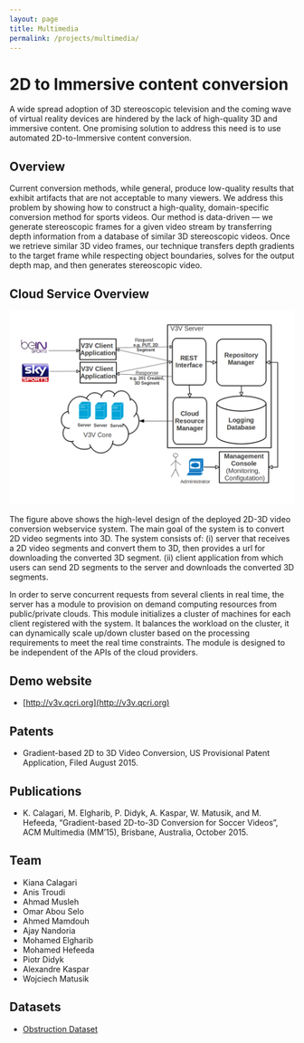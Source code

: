 ```yaml
---
layout: page
title: Multimedia
permalink: /projects/multimedia/
---
```


# 2D to Immersive content conversion
A wide spread adoption of 3D stereoscopic television and the coming wave of virtual reality devices are hindered by the lack of high-quality 3D and immersive content. One promising solution to address this need is to use automated 2D-to-Immersive content conversion.


## Overview
 Current conversion methods, while general, produce low-quality results that exhibit artifacts that are not acceptable to many viewers. We address this problem by showing how to construct a high-quality, domain-specific conversion method for sports videos. Our method is data-driven — we generate stereoscopic frames for a given video stream by transferring depth information from a database of similar 3D stereoscopic videos. Once we retrieve similar 3D video frames, our technique transfers depth gradients to the target frame while respecting object boundaries, solves for the output depth map, and then generates stereoscopic video.
 
 ## Cloud Service Overview

![multimedia](/projects/multimedia/system_architecture.png)

The figure above shows the high-level design of the deployed 2D-3D video conversion webservice system. The main goal of the system is to convert 2D video segments into 3D. The system consists of: (i) server that receives a 2D video segments and convert them to 3D, then provides a url for downloading the converted 3D segment. (ii) client application from which users can send 2D segments to the server and downloads the converted 3D segments.

In order to serve concurrent requests from several clients in real time, the server has a module to provision on demand computing resources from public/private clouds. This module initializes a  cluster of machines for each client registered with the system. It balances the workload on the cluster, it can dynamically scale up/down cluster based on the processing requirements to meet the real time constraints. The module is designed to be independent of the APIs of the cloud providers.

## Demo website
- [http://v3v.qcri.org](http://v3v.qcri.org)

## Patents
- Gradient-based 2D to 3D Video Conversion, US Provisional Patent Application, Filed August 2015.

## Publications
- K. Calagari, M. Elgharib, P. Didyk, A. Kaspar, W. Matusik, and M. Hefeeda, “Gradient-based 2D-to-3D Conversion for Soccer Videos”, ACM Multimedia (MM’15), Brisbane, Australia, October 2015.


## Team
- Kiana Calagari                      
- Anis Troudi
- Ahmad Musleh
- Omar Abou Selo
- Ahmed Mamdouh
- Ajay Nandoria
- Mohamed Elgharib
- Mohamed Hefeeda  
- Piotr Didyk  
- Alexandre Kaspar             
- Wojciech Matusik

## Datasets
- [Obstruction Dataset](http://ds.qcri.org/projects/multimedia/datasets/)
